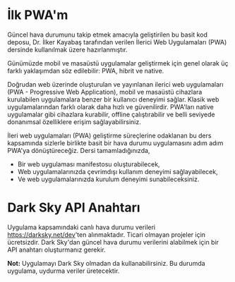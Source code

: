 # İlk PWA'm

Güncel hava durumunu takip etmek amacıyla geliştirilen bu basit kod deposu, Dr. İlker Kayabaş tarafından verilen İlerici Web Uygulamaları (PWA) dersinde kullanılmak üzere hazırlanmıştır.

Günümüzde mobil ve masaüstü uygulamalar geliştirmek için genel olarak üç farklı yaklaşımdan söz edilebilir: PWA, hibrit ve native.

Doğrudan web üzerinde oluşturulan ve yayınlanan ilerici web uygulamaları (PWA - Progressive Web Application), mobil ve masaüstü cihazlara kurulabilen uygulamalara benzer bir kullanıcı deneyimi sağlar. Klasik web uygulamalarından farklı olarak daha hızlı ve güvenilirdir. PWA'ları native uygulamalar gibi cihazlara kurabilir, offline çalıştırabilir ve belli seviyede donanımsal özelliklere erişim sağlayabilirsiniz.

İleri web uygulamaları (PWA) geliştirme süreçlerine odaklanan bu ders kapsamında sizlerle birlikte basit bir hava durumu uygulamasını adım adım PWA'ya dönüştüreceğiz. Dersi tamamladığınızda,

- Bir web uygulaması manifestosu oluşturabilecek,
- Web uygulamalarınızda çevrimdışı kullanım deneyimi sağlayabilecek,
- Ve web uygulamalarınızda kurulum deneyimi sunabileceksiniz.

# Dark Sky API Anahtarı

Uygulama kapsamındaki canlı hava durumu verileri <https://darksky.net/dev>'ten alınmaktadır. Ticari olmayan projeler için ücretsizdir. Dark Sky'dan güncel hava durumu verilerini alabilmek için bir API anahtarı oluşturmanız gerekir.

**Not:** Uygulamayı Dark Sky olmadan da kullanabilirsiniz. Bu durumda uygulama, uydurma veriler üretecektir.
